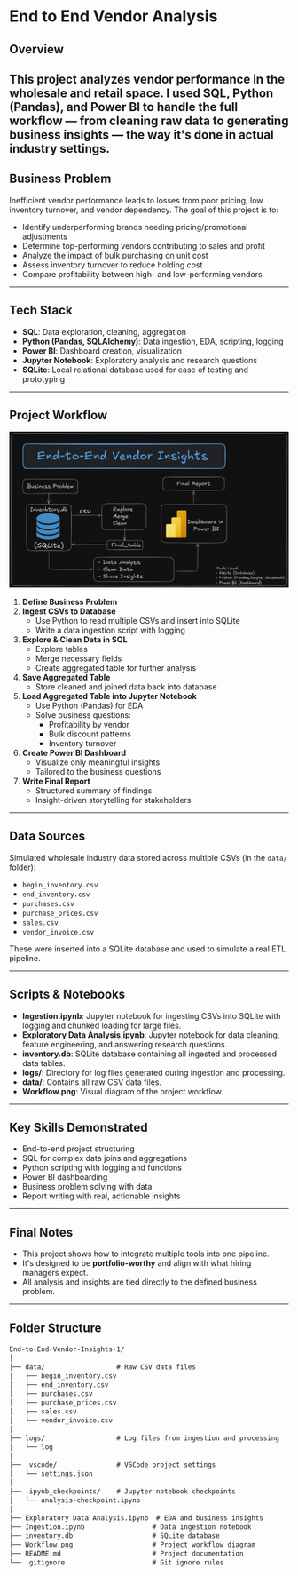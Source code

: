 # End to End Vendor Analysis

## Overview

This project analyzes vendor performance in the wholesale and retail space. I used SQL, Python (Pandas), and Power BI to handle the full workflow — from cleaning raw data to generating business insights — the way it's done in actual industry settings.
---

## Business Problem

Inefficient vendor performance leads to losses from poor pricing, low inventory turnover, and vendor dependency. The goal of this project is to:

- Identify underperforming brands needing pricing/promotional adjustments
- Determine top-performing vendors contributing to sales and profit
- Analyze the impact of bulk purchasing on unit cost
- Assess inventory turnover to reduce holding cost
- Compare profitability between high- and low-performing vendors

---

## Tech Stack

- **SQL**: Data exploration, cleaning, aggregation
- **Python (Pandas, SQLAlchemy)**: Data ingestion, EDA, scripting, logging
- **Power BI**: Dashboard creation, visualization
- **Jupyter Notebook**: Exploratory analysis and research questions
- **SQLite**: Local relational database used for ease of testing and prototyping

---

## Project Workflow

![Workflow](Workflow.png)

1. **Define Business Problem**
2. **Ingest CSVs to Database**  
   - Use Python to read multiple CSVs and insert into SQLite
   - Write a data ingestion script with logging
3. **Explore & Clean Data in SQL**
   - Explore tables
   - Merge necessary fields
   - Create aggregated table for further analysis
4. **Save Aggregated Table**
   - Store cleaned and joined data back into database
5. **Load Aggregated Table into Jupyter Notebook**
   - Use Python (Pandas) for EDA
   - Solve business questions:
     - Profitability by vendor
     - Bulk discount patterns
     - Inventory turnover
6. **Create Power BI Dashboard**
   - Visualize only meaningful insights
   - Tailored to the business questions
7. **Write Final Report**
   - Structured summary of findings
   - Insight-driven storytelling for stakeholders

---

## Data Sources

Simulated wholesale industry data stored across multiple CSVs (in the `data/` folder):

- `begin_inventory.csv`
- `end_inventory.csv`
- `purchases.csv`
- `purchase_prices.csv`
- `sales.csv`
- `vendor_invoice.csv`

These were inserted into a SQLite database and used to simulate a real ETL pipeline.

---

## Scripts & Notebooks

- **Ingestion.ipynb**: Jupyter notebook for ingesting CSVs into SQLite with logging and chunked loading for large files.
- **Exploratory Data Analysis.ipynb**: Jupyter notebook for data cleaning, feature engineering, and answering research questions.
- **inventory.db**: SQLite database containing all ingested and processed data tables.
- **logs/**: Directory for log files generated during ingestion and processing.
- **data/**: Contains all raw CSV data files.
- **Workflow.png**: Visual diagram of the project workflow.

---

## Key Skills Demonstrated

- End-to-end project structuring
- SQL for complex data joins and aggregations
- Python scripting with logging and functions
- Power BI dashboarding
- Business problem solving with data
- Report writing with real, actionable insights

---

## Final Notes

- This project shows how to integrate multiple tools into one pipeline.
- It's designed to be **portfolio-worthy** and align with what hiring managers expect.
- All analysis and insights are tied directly to the defined business problem.

---

## Folder Structure

```
End-to-End-Vendor-Insights-1/
│
├── data/                  # Raw CSV data files
│   ├── begin_inventory.csv
│   ├── end_inventory.csv
│   ├── purchases.csv
│   ├── purchase_prices.csv
│   ├── sales.csv
│   └── vendor_invoice.csv
│
├── logs/                  # Log files from ingestion and processing
│   └── log
│
├── .vscode/               # VSCode project settings
│   └── settings.json
│
├── .ipynb_checkpoints/    # Jupyter notebook checkpoints
│   └── analysis-checkpoint.ipynb
│
├── Exploratory Data Analysis.ipynb  # EDA and business insights
├── Ingestion.ipynb                 # Data ingestion notebook
├── inventory.db                    # SQLite database
├── Workflow.png                    # Project workflow diagram
├── README.md                       # Project documentation
└── .gitignore                      # Git ignore rules
```

